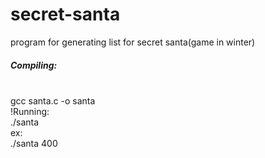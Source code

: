 # secret-santa
program for generating list for secret santa(game in winter)</br>
<h5>Compiling:</h5></br>
gcc santa.c -o santa</br>
!Running:</br>
./santa <num_of_members_in_game></br>
ex:</br>
./santa 400
